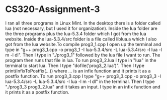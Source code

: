 # CS320-Assignment-3
I ran all three programs in Linux Mint. In the desktop there is a folder called lua (not necessary, but I used it for organization).
Inside the lua folder are the three programs plus the lua-5.3.4 folder which I got from the lua website. Inside the lua-5.3.4/src
folder is a file called liblua.a which I also got from the lua website.To compile prog3_1.cpp I open up the terminal and type in 
"g++ prog3_1.cpp -o prog3_1 -I lua-5.3.4/src -L lua-5.3.4/src -l lua -l m -l dl". Then I type in "./prog3_1" followed by the lua
file I want to run. The program then runs that file in lua. To run prog3_2.lua I type in "lua" in the terminal to start lua. Then
I type "dofile('prog3_2.lua')". Then I type print(InfixToPostfix(...)) where ... is an infix function and it prints it as a postfix
function. To run prog3_3.cpp I type "g++ prog3_3.cpp -o prog3_3 -I lua-5.3.4/src -L lua-5.3.4/src -l lua -l m -l dl" in the terminal.
Then I type "./prog3_3 prog3_2.lua" and it takes an input. I type in an infix function and it prints it as a postfix function.